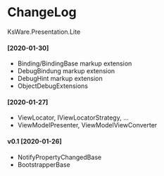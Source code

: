 ﻿# ChangeLog
KsWare.Presentation.Lite

#### [2020-01-30]
- Binding/BindingBase markup extension
- DebugBindung markup extension
- DebugHint markup extension
- ObjectDebugExtensions

#### [2020-01-27]
- ViewLocator, IViewLocatorStrategy, ...
- ViewModelPresenter, ViewModelViewConverter

#### v0.1 [2020-01-26]
- NotifyPropertyChangedBase
- BootstrapperBase
